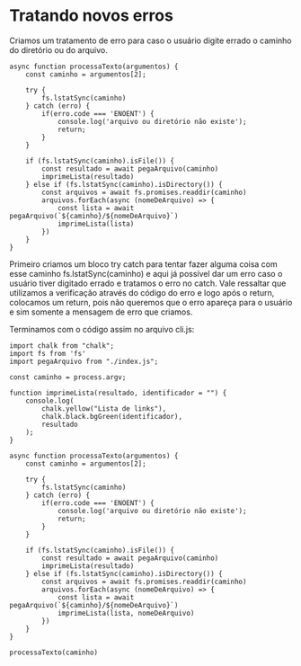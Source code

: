 # Tratando novos erros

Criamos um tratamento de erro para caso o usuário digite errado o caminho do diretório ou do arquivo.

    async function processaTexto(argumentos) {
        const caminho = argumentos[2];

        try {
            fs.lstatSync(caminho)
        } catch (erro) {
            if(erro.code === 'ENOENT') {
                console.log('arquivo ou diretório não existe');
                return;
            }
        }

        if (fs.lstatSync(caminho).isFile()) {
            const resultado = await pegaArquivo(caminho)
            imprimeLista(resultado)
        } else if (fs.lstatSync(caminho).isDirectory()) {
            const arquivos = await fs.promises.readdir(caminho)
            arquivos.forEach(async (nomeDeArquivo) => {
                const lista = await pegaArquivo(`${caminho}/${nomeDeArquivo}`)
                imprimeLista(lista)
            })
        }
    }

Primeiro criamos um bloco try catch para tentar fazer alguma coisa com esse caminho fs.lstatSync(caminho) e aqui já possível dar um erro caso o usuário tiver digitado errado e tratamos o erro no catch. Vale ressaltar que utilizamos a verificação através do código do erro e logo após o return, colocamos um return, pois não queremos que o erro apareça para o usuário e sim somente a mensagem de erro que criamos.

Terminamos com o código assim no arquivo cli.js:

    import chalk from "chalk";
    import fs from 'fs'
    import pegaArquivo from "./index.js";

    const caminho = process.argv;

    function imprimeLista(resultado, identificador = "") {
        console.log(
            chalk.yellow("Lista de links"),
            chalk.black.bgGreen(identificador),
            resultado
        );
    }

    async function processaTexto(argumentos) {
        const caminho = argumentos[2];

        try {
            fs.lstatSync(caminho)
        } catch (erro) {
            if(erro.code === 'ENOENT') {
                console.log('arquivo ou diretório não existe');
                return;
            }
        }

        if (fs.lstatSync(caminho).isFile()) {
            const resultado = await pegaArquivo(caminho)
            imprimeLista(resultado)
        } else if (fs.lstatSync(caminho).isDirectory()) {
            const arquivos = await fs.promises.readdir(caminho)
            arquivos.forEach(async (nomeDeArquivo) => {
                const lista = await pegaArquivo(`${caminho}/${nomeDeArquivo}`)
                imprimeLista(lista, nomeDeArquivo)
            })
        }
    }

    processaTexto(caminho)
